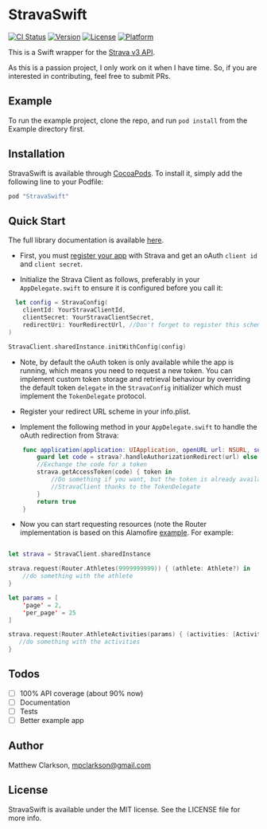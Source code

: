 # StravaSwift

[![CI Status](http://img.shields.io/travis/mpclarkson/StravaSwift.svg?style=flat)](https://travis-ci.org/mpclarkson/StravaSwift)
[![Version](https://img.shields.io/cocoapods/v/StravaSwift.svg?style=flat)](http://cocoapods.org/pods/StravaSwift)
[![License](https://img.shields.io/cocoapods/l/StravaSwift.svg?style=flat)](http://cocoapods.org/pods/StravaSwift)
[![Platform](https://img.shields.io/cocoapods/p/StravaSwift.svg?style=flat)](http://cocoapods.org/pods/StravaSwift)

This is a Swift wrapper for the [Strava v3 API](https://strava.github.io/api/).

As this is a passion project, I only work on it when I have time. So, if you are interested in contributing, feel free to submit PRs.

## Example

To run the example project, clone the repo, and run `pod install` from the Example directory first.

## Installation

StravaSwift is available through [CocoaPods](http://cocoapods.org). To install
it, simply add the following line to your Podfile:

```ruby
pod "StravaSwift"
```

## Quick Start

The full library documentation is available [here](http://cocoadocs.org/docsets/StravaSwift).

* First, you must [register your app](http://labs.strava.com/developers/) with Strava and get an oAuth `client id` and `client secret`.

* Initialize the Strava Client as follows, preferably in your `AppDelegate.swift` to ensure it is configured before you call it:

```swift
  let config = StravaConfig(
    clientId: YourStravaClientId,
    clientSecret: YourStravaClientSecret,
    redirectUri: YourRedirectUrl, //Don't forget to register this scheme in your info.plist
)

StravaClient.sharedInstance.initWithConfig(config)
```

* Note, by default the oAuth token is only available while the app is running, which means you need to request a new token. You can implement custom token storage and retrieval behaviour by overriding the default token `delegate` in the `StravaConfig` initializer which must implement the `TokenDelegate` protocol.

* Register your redirect URL scheme in your info.plist.

* Implement the following method in your `AppDelegate.swift` to handle the oAuth redirection from Strava:

```swift
    func application(application: UIApplication, openURL url: NSURL, sourceApplication: String?, annotation: AnyObject) -> Bool {
        guard let code = strava?.handleAuthorizationRedirect(url) else { return false }
        //Exchange the code for a token
        strava.getAccessToken(code) { token in
            //Do something if you want, but the token is already available to the
            //StravaClient thanks to the TokenDelegate
        }
        return true
    }
```

* Now you can start requesting resources (note the Router implementation is based on this 
Alamofire [example](https://github.com/Alamofire/Alamofire#api-parameter-abstraction). For example:

```swift

let strava = StravaClient.sharedInstance

strava.request(Router.Athletes(9999999999)) { (athlete: Athlete?) in
    //do something with the athlete
}

let params = [
    'page' = 2,
    'per_page' = 25
]

strava.request(Router.AthleteActivities(params) { (activities: [Activity]?) in
   //do something with the activities
}
```

## Todos

- [ ] 100% API coverage (about 90% now) 
- [ ] Documentation 
- [ ] Tests
- [ ] Better example app

## Author

Matthew Clarkson, mpclarkson@gmail.com

## License

StravaSwift is available under the MIT license. See the LICENSE file for more info.
